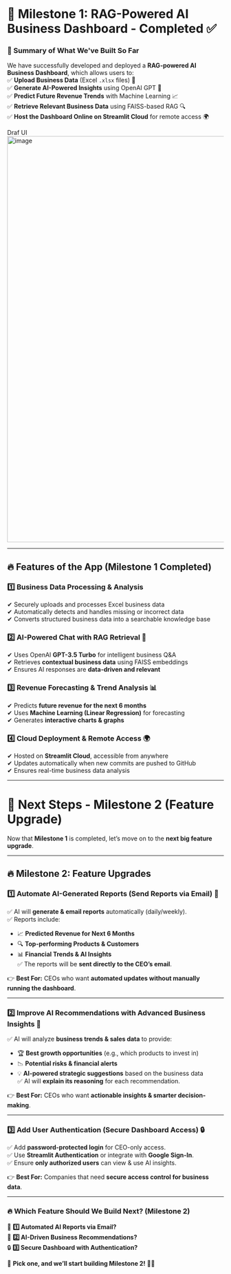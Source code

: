 # **🚀 Milestone 1: RAG-Powered AI Business Dashboard - Completed ✅**  

### **📌 Summary of What We've Built So Far**  

We have successfully developed and deployed a **RAG-powered AI Business Dashboard**, which allows users to:  
✅ **Upload Business Data** (Excel `.xlsx` files) 📂  
✅ **Generate AI-Powered Insights** using OpenAI GPT 🤖  
✅ **Predict Future Revenue Trends** with Machine Learning 📈  
✅ **Retrieve Relevant Business Data** using FAISS-based RAG 🔍  
✅ **Host the Dashboard Online on Streamlit Cloud** for remote access 🌍  

Draf UI <img width="944" alt="image" src="https://github.com/user-attachments/assets/59ea7cfa-5bc2-4302-b932-a6dfa26d9cb9" />

---

## **🔥 Features of the App (Milestone 1 Completed)**
### **1️⃣ Business Data Processing & Analysis**  
✔ Securely uploads and processes Excel business data  
✔ Automatically detects and handles missing or incorrect data  
✔ Converts structured business data into a searchable knowledge base  

### **2️⃣ AI-Powered Chat with RAG Retrieval 🤖**  
✔ Uses OpenAI **GPT-3.5 Turbo** for intelligent business Q&A  
✔ Retrieves **contextual business data** using FAISS embeddings  
✔ Ensures AI responses are **data-driven and relevant**  

### **3️⃣ Revenue Forecasting & Trend Analysis 📊**  
✔ Predicts **future revenue for the next 6 months**  
✔ Uses **Machine Learning (Linear Regression)** for forecasting  
✔ Generates **interactive charts & graphs**  

### **4️⃣ Cloud Deployment & Remote Access 🌍**  
✔ Hosted on **Streamlit Cloud**, accessible from anywhere  
✔ Updates automatically when new commits are pushed to GitHub  
✔ Ensures real-time business data analysis  

---

# **🎯 Next Steps - Milestone 2 (Feature Upgrade)**  
Now that **Milestone 1** is completed, let’s move on to the **next big feature upgrade**.

---

## **🔥 Milestone 2: Feature Upgrades**  
### **1️⃣ Automate AI-Generated Reports (Send Reports via Email) 📩**  
✅ AI will **generate & email reports** automatically (daily/weekly).  
✅ Reports include:  
   - 📈 **Predicted Revenue for Next 6 Months**  
   - 🔍 **Top-performing Products & Customers**  
   - 📊 **Financial Trends & AI Insights**  
✅ The reports will be **sent directly to the CEO’s email**.  

👉 **Best For:** CEOs who want **automated updates without manually running the dashboard**.  

---

### **2️⃣ Improve AI Recommendations with Advanced Business Insights 🤖**  
✅ AI will analyze **business trends & sales data** to provide:  
   - 🏆 **Best growth opportunities** (e.g., which products to invest in)  
   - 📉 **Potential risks & financial alerts**  
   - 💡 **AI-powered strategic suggestions** based on the business data  
✅ AI will **explain its reasoning** for each recommendation.  

👉 **Best For:** CEOs who want **actionable insights & smarter decision-making**.  

---

### **3️⃣ Add User Authentication (Secure Dashboard Access) 🔒**  
✅ Add **password-protected login** for CEO-only access.  
✅ Use **Streamlit Authentication** or integrate with **Google Sign-In**.  
✅ Ensure **only authorized users** can view & use AI insights.  

👉 **Best For:** Companies that need **secure access control for business data**.  

---

### **🔥 Which Feature Should We Build Next? (Milestone 2)**
📩 **1️⃣ Automated AI Reports via Email?**  
🤖 **2️⃣ AI-Driven Business Recommendations?**  
🔒 **3️⃣ Secure Dashboard with Authentication?**  

🚀 **Pick one, and we’ll start building Milestone 2!** 🚀🔥
